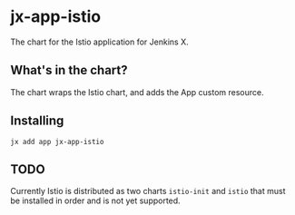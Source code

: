 # jx-app-istio

The chart for the Istio application for Jenkins X.

## What's in the chart?

The chart wraps the Istio chart, and adds the App custom resource.

## Installing

```
jx add app jx-app-istio
```

## TODO

Currently Istio is distributed as two charts `istio-init` and `istio` that must be installed in order and is not yet supported.

